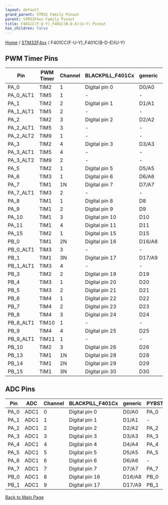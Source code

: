 ```yaml
---
layout: default
grand_parent: STM32 Family Pinout
parent: STM32F4xx Family Pinout
title: F401CC(F-U-Y)_F401C(B-D-E)(U-Y) Pinout
has_children: false
---
```


[Home](../../index) / [STM32F4xx](../index) / F401CC(F-U-Y)_F401C(B-D-E)(U-Y)

## PWM Timer Pins

| Pin | PWM Timer | Channel | BLACKPILL_F401Cx | generic | PYBSTICK26_LITE |
| --- | --- | --- | --- | --- | --- |
| PA_0 | TIM2 | 1 | Digital pin 0 | D0/A0 | PA_0 |
| PA_0_ALT1 | TIM5 | 1 | - | - | - |
| PA_1 | TIM2 | 2 | Digital pin 1 | D1/A1 | - |
| PA_1_ALT1 | TIM5 | 2 | - | - | - |
| PA_2 | TIM2 | 3 | Digital pin 2 | D2/A2 | PA_2 |
| PA_2_ALT1 | TIM5 | 3 | - | - | - |
| PA_2_ALT2 | TIM9 | 1 | - | - | - |
| PA_3 | TIM2 | 4 | Digital pin 3 | D3/A3 | PA_3 |
| PA_3_ALT1 | TIM5 | 4 | - | - | - |
| PA_3_ALT2 | TIM9 | 2 | - | - | - |
| PA_5 | TIM2 | 1 | Digital pin 5 | D5/A5 | PA_5 |
| PA_6 | TIM3 | 1 | Digital pin 6 | D6/A6 | - |
| PA_7 | TIM1 | 1N | Digital pin 7 | D7/A7 | PA_7 |
| PA_7_ALT1 | TIM3 | 2 | - | - | - |
| PA_8 | TIM1 | 1 | Digital pin 8 | D8 | - |
| PA_9 | TIM1 | 2 | Digital pin 9 | D9 | - |
| PA_10 | TIM1 | 3 | Digital pin 10 | D10 | PA_10 |
| PA_11 | TIM1 | 4 | Digital pin 11 | D11 | PA_11 |
| PA_15 | TIM2 | 1 | Digital pin 15 | D15 | PA_15 |
| PB_0 | TIM1 | 2N | Digital pin 16 | D16/A8 | PB_0 |
| PB_0_ALT1 | TIM3 | 3 | - | - | - |
| PB_1 | TIM1 | 3N | Digital pin 17 | D17/A9 | PB_1 |
| PB_1_ALT1 | TIM3 | 4 | - | - | - |
| PB_3 | TIM2 | 2 | Digital pin 19 | D19 | PB_3 |
| PB_4 | TIM3 | 1 | Digital pin 20 | D20 | PB_4 |
| PB_5 | TIM3 | 2 | Digital pin 21 | D21 | - |
| PB_6 | TIM4 | 1 | Digital pin 22 | D22 | PB_6 |
| PB_7 | TIM4 | 2 | Digital pin 23 | D23 | - |
| PB_8 | TIM4 | 3 | Digital pin 24 | D24 | PB_8 |
| PB_8_ALT1 | TIM10 | 1 | - | - | - |
| PB_9 | TIM4 | 4 | Digital pin 25 | D25 | PB_9 |
| PB_9_ALT1 | TIM11 | 1 | - | - | - |
| PB_10 | TIM2 | 3 | Digital pin 26 | D26 | PB_10 |
| PB_13 | TIM1 | 1N | Digital pin 28 | D28 | PB_13 |
| PB_14 | TIM1 | 2N | Digital pin 29 | D29 | PB_14 |
| PB_15 | TIM1 | 3N | Digital pin 30 | D30 | - |


## ADC Pins

| Pin | ADC | Channel | BLACKPILL_F401Cx | generic | PYBSTICK26_LITE |
| --- | --- | --- | --- | --- | --- |
| PA_0 | ADC1 | 0 | Digital pin 0 | D0/A0 | PA_0 |
| PA_1 | ADC1 | 1 | Digital pin 1 | D1/A1 | - |
| PA_2 | ADC1 | 2 | Digital pin 2 | D2/A2 | PA_2 |
| PA_3 | ADC1 | 3 | Digital pin 3 | D3/A3 | PA_3 |
| PA_4 | ADC1 | 4 | Digital pin 4 | D4/A4 | PA_4 |
| PA_5 | ADC1 | 5 | Digital pin 5 | D5/A5 | PA_5 |
| PA_6 | ADC1 | 6 | Digital pin 6 | D6/A6 | - |
| PA_7 | ADC1 | 7 | Digital pin 7 | D7/A7 | PA_7 |
| PB_0 | ADC1 | 8 | Digital pin 16 | D16/A8 | PB_0 |
| PB_1 | ADC1 | 9 | Digital pin 17 | D17/A9 | PB_1 |


[Back to Main Page](../../index)